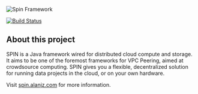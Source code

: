 ![Spin Framework](https://raw.githubusercontent.com/spacenut/spin/master/logo.png)

[![Build Status](https://travis-ci.org/spacenut/spin.svg)](https://travis-ci.org/spacenut/spin)

## About this project

SPIN is a Java framework wired for distributed cloud compute and storage. It aims to be one of the foremost frameworks for VPC Peering, aimed at crowdsource computing. SPIN gives you a flexible, decentralized solution for running data projects in the cloud, or on your own hardware.

Visit [spin.alanjz.com](http://spin.alanjz.com) for more information.
